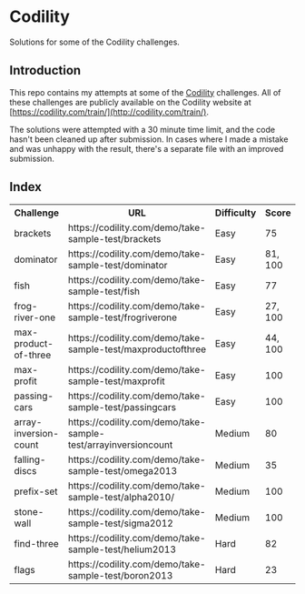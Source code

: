 Codility
========
Solutions for some of the Codility challenges.

Introduction
------------

This repo contains my attempts at some of the [Codility](http://www.codility.com) challenges. All of these challenges are publicly available on the Codility website at [https://codility.com/train/](http://codility.com/train/).

The solutions were attempted with a 30 minute time limit, and  the code hasn't been cleaned up after submission. In cases where I made a mistake and was unhappy with the result, there's a separate file with an improved submission.

Index
------------

<table>
  <tr>
    <th>Challenge</th><th>URL</th><th>Difficulty</th><th>Score</th>
  </tr>
  <tr>
    <td>brackets</td><td>https://codility.com/demo/take-sample-test/brackets</td><td>Easy</td><td>75</td>
  </tr>
  <tr>
    <td>dominator</td><td>https://codility.com/demo/take-sample-test/dominator</td><td>Easy</td><td>81, 100</td>
  </tr>
  <tr>
    <td>fish</td><td>https://codility.com/demo/take-sample-test/fish</td><td>Easy</td><td>77</td>
  </tr>
  <tr>
    <td>frog-river-one</td><td>https://codility.com/demo/take-sample-test/frogriverone</td><td>Easy</td><td>27, 100</td>
  </tr>
  <tr>
    <td>max-product-of-three</td><td>https://codility.com/demo/take-sample-test/maxproductofthree</td><td>Easy</td><td>44, 100</td>
  </tr>
  <tr>
    <td>max-profit</td><td>https://codility.com/demo/take-sample-test/maxprofit</td><td>Easy</td><td>100</td>
  </tr>
  <tr>
    <td>passing-cars</td><td>https://codility.com/demo/take-sample-test/passingcars</td><td>Easy</td><td>100</td>
  </tr>
  <tr>
    <td>array-inversion-count</td><td>https://codility.com/demo/take-sample-test/arrayinversioncount</td><td>Medium</td><td>80</td>
  </tr>
  <tr>
    <td>falling-discs</td><td>https://codility.com/demo/take-sample-test/omega2013</td><td>Medium</td><td>35</td>
  </tr>
  <tr>
    <td>prefix-set</td><td>https://codility.com/demo/take-sample-test/alpha2010/</td><td>Medium</td><td>100</td>
  </tr>
  <tr>
    <td>stone-wall</td><td>https://codility.com/demo/take-sample-test/sigma2012</td><td>Medium</td><td>100</td>
  </tr>
  <tr>
    <td>find-three</td><td>https://codility.com/demo/take-sample-test/helium2013</td><td>Hard</td><td>82</td>
  </tr>
  <tr>
    <td>flags</td><td>https://codility.com/demo/take-sample-test/boron2013</td><td>Hard</td><td>23</td>
  </tr>
</table>
